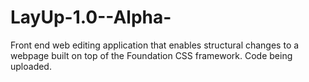 LayUp-1.0--Alpha-
=================

Front end web editing application that enables structural changes to a webpage built on top of the Foundation CSS framework. Code being uploaded.
